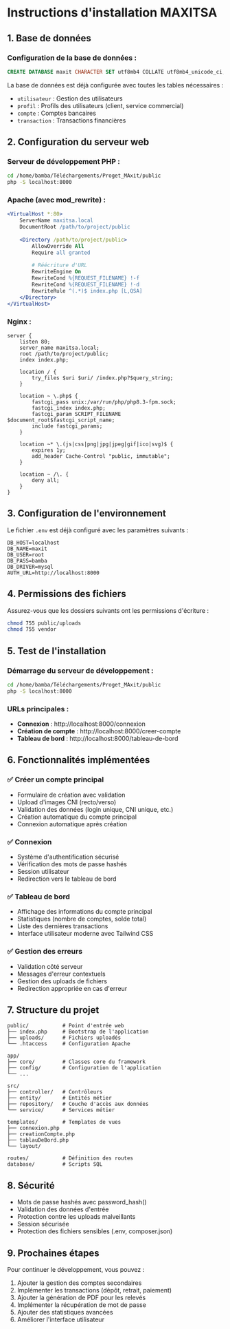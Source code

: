 # Instructions d'installation MAXITSA

## 1. Base de données

### Configuration de la base de données :
```sql
CREATE DATABASE maxit CHARACTER SET utf8mb4 COLLATE utf8mb4_unicode_ci;
```

La base de données est déjà configurée avec toutes les tables nécessaires :
- `utilisateur` : Gestion des utilisateurs
- `profil` : Profils des utilisateurs (client, service commercial)
- `compte` : Comptes bancaires
- `transaction` : Transactions financières

## 2. Configuration du serveur web

### Serveur de développement PHP :
```bash
cd /home/bamba/Téléchargements/Proget_MAxit/public
php -S localhost:8000
```

### Apache (avec mod_rewrite) :
```apache
<VirtualHost *:80>
    ServerName maxitsa.local
    DocumentRoot /path/to/project/public
    
    <Directory /path/to/project/public>
        AllowOverride All
        Require all granted
        
        # Réécriture d'URL
        RewriteEngine On
        RewriteCond %{REQUEST_FILENAME} !-f
        RewriteCond %{REQUEST_FILENAME} !-d
        RewriteRule ^(.*)$ index.php [L,QSA]
    </Directory>
</VirtualHost>
```

### Nginx :
```nginx
server {
    listen 80;
    server_name maxitsa.local;
    root /path/to/project/public;
    index index.php;

    location / {
        try_files $uri $uri/ /index.php?$query_string;
    }

    location ~ \.php$ {
        fastcgi_pass unix:/var/run/php/php8.3-fpm.sock;
        fastcgi_index index.php;
        fastcgi_param SCRIPT_FILENAME $document_root$fastcgi_script_name;
        include fastcgi_params;
    }

    location ~* \.(js|css|png|jpg|jpeg|gif|ico|svg)$ {
        expires 1y;
        add_header Cache-Control "public, immutable";
    }

    location ~ /\. {
        deny all;
    }
}
```

## 3. Configuration de l'environnement

Le fichier `.env` est déjà configuré avec les paramètres suivants :
```
DB_HOST=localhost
DB_NAME=maxit
DB_USER=root
DB_PASS=bamba
DB_DRIVER=mysql
AUTH_URL=http://localhost:8000
```

## 4. Permissions des fichiers

Assurez-vous que les dossiers suivants ont les permissions d'écriture :
```bash
chmod 755 public/uploads
chmod 755 vendor
```

## 5. Test de l'installation

### Démarrage du serveur de développement :
```bash
cd /home/bamba/Téléchargements/Proget_MAxit/public
php -S localhost:8000
```

### URLs principales :
- **Connexion** : http://localhost:8000/connexion
- **Création de compte** : http://localhost:8000/creer-compte
- **Tableau de bord** : http://localhost:8000/tableau-de-bord

## 6. Fonctionnalités implémentées

### ✅ Créer un compte principal
- Formulaire de création avec validation
- Upload d'images CNI (recto/verso)
- Validation des données (login unique, CNI unique, etc.)
- Création automatique du compte principal
- Connexion automatique après création

### ✅ Connexion
- Système d'authentification sécurisé
- Vérification des mots de passe hashés
- Session utilisateur
- Redirection vers le tableau de bord

### ✅ Tableau de bord
- Affichage des informations du compte principal
- Statistiques (nombre de comptes, solde total)
- Liste des dernières transactions
- Interface utilisateur moderne avec Tailwind CSS

### ✅ Gestion des erreurs
- Validation côté serveur
- Messages d'erreur contextuels
- Gestion des uploads de fichiers
- Redirection appropriée en cas d'erreur

## 7. Structure du projet

```
public/           # Point d'entrée web
├── index.php     # Bootstrap de l'application
├── uploads/      # Fichiers uploadés
└── .htaccess     # Configuration Apache

app/
├── core/         # Classes core du framework
├── config/       # Configuration de l'application
└── ...

src/
├── controller/   # Contrôleurs
├── entity/       # Entités métier
├── repository/   # Couche d'accès aux données
└── service/      # Services métier

templates/        # Templates de vues
├── connexion.php
├── creationCompte.php
├── tablauDeBord.php
└── layout/

routes/           # Définition des routes
database/         # Scripts SQL
```

## 8. Sécurité

- Mots de passe hashés avec password_hash()
- Validation des données d'entrée
- Protection contre les uploads malveillants
- Session sécurisée
- Protection des fichiers sensibles (.env, composer.json)

## 9. Prochaines étapes

Pour continuer le développement, vous pouvez :
1. Ajouter la gestion des comptes secondaires
2. Implémenter les transactions (dépôt, retrait, paiement)
3. Ajouter la génération de PDF pour les relevés
4. Implémenter la récupération de mot de passe
5. Ajouter des statistiques avancées
6. Améliorer l'interface utilisateur
